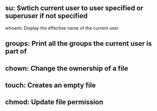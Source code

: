 ## su: Swtich current user to user specified or superuser if not specified
whoami: Display the effective name of the current user
## groups: Print all the groups the current user is part of
## chown: Change the ownership of a file
## touch: Creates an empty file
## chmod: Update file permission
